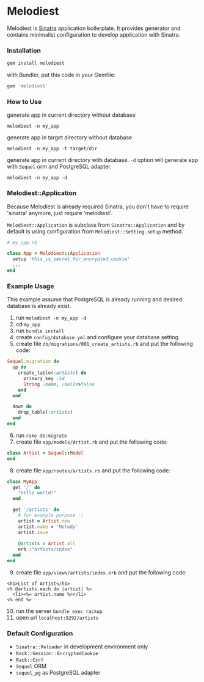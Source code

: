# Melodiest

Melodiest is [Sinatra](http://www.sinatrarb.com/) application boilerplate. It provides generator and contains minimalist configuration to develop application with Sinatra.

### Installation

```ruby
gem install melodiest
```

with Bundler, put this code in your Gemfile:

```ruby
gem 'melodiest'
```

### How to Use
generate app in current directory without database

```
melodiest -n my_app
```

generate app in target directory without database

```
melodiest -n my_app -t target/dir
```

generate app in current directory with database. `-d` option will generate app with `Sequel` orm and PostgreSQL adapter.

```
melodiest -n my_app -d
```

### Melodiest::Application
Because Melodiest is already required Sinatra, you don't have to require 'sinatra' anymore, just require 'melodiest'.

`Melodiest::Application` is subclass from `Sinatra::Application` and by default is using configuration from `Melodiest::Setting.setup` method.

```ruby
# my_app.rb

class App < Melodiest::Application
  setup 'this_is_secret_for_encrypted_cookie'
  ...
end
```

### Example Usage
This example assume that PostgreSQL is already running and desired database is already exist.
  1. run `melodiest -n my_app -d`
  2. cd `my_app`
  3. run `bundle install`
  4. create `config/database.yml` and configure your database setting
  5. create file `db/migrations/001_create_artists.rb` and put the following code:
  
  ```ruby
  Sequel.migration do
    up do
      create_table(:artists) do
        primary_key :id
        String :name, :null=>false
      end
    end
  
    down do
      drop_table(:artists)
    end
  end
  ```
  
  6. run `rake db:migrate`
  7. create file `app/models/Artist.rb` and put the following code:
  
  ```ruby
  class Artist < Sequel::Model
  end
  ```
  
  8. create file `app/routes/artists.rb` and put the following code:
  
  ```ruby
  class MyApp
    get '/' do
      "hello world!"
    end

    get '/artists' do
      # for example purpose :)
      artist = Artist.new
      artist.name = 'Melody'
      artist.save
    
      @artists = Artist.all
      erb :"artists/index"
    end
  end
  ```
  
  9. create file `app/views/artists/index.erb` and put the following code:
  
  ```erb
  <h1>List of Artist</h1>
  <% @artists.each do |artist| %>
    <li><%= artist.name %></li>
  <% end %>
  ```
  
  10. run the server `bundle exec rackup`
  11. open url `localhost:9292/artists`

### Default Configuration

  * `Sinatra::Reloader` in development environment only
  * `Rack::Session::EncryptedCookie`
  * `Rack::Csrf`
  * `Sequel` ORM
  * `sequel_pg` as PostgreSQL adapter
